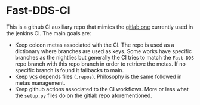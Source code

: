 # Fast-DDS-CI

This is a github CI auxiliary repo that mimics the [gitlab
one](https://gitlab.intranet.eprosima.com/eProsima/fastrtps-ci.git) currently used in the jenkins CI.
The main goals are:
- Keep colcon metas associated with the CI. The repo is used as a dictionary where branches are used as keys.
  Some works have specific branches as the nightlies but generally the CI tries to match the `Fast-DDS` repo branch with
  this repo branch in order to retrieve the metas. If no specific branch is found it fallbacks to main.
- Keep [vcs](https://github.com/dirk-thomas/vcstool) depends files (`.repos`). Philosophy is the same followed in metas
  management.
- Keep github actions associated to the CI workflows. More or less what the `setup.py` files do on the gitlab repo
  aforementioned.
